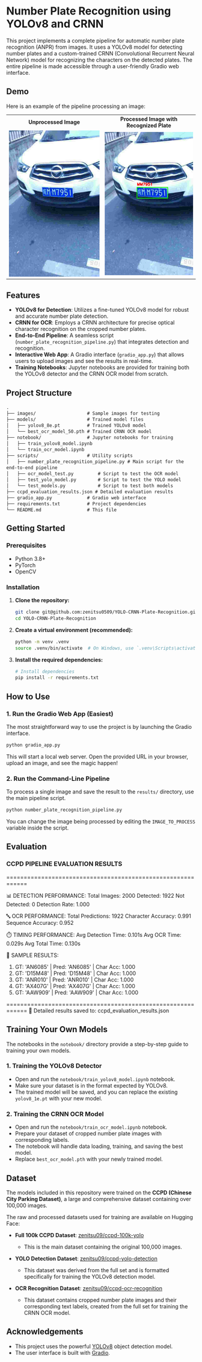 # Number Plate Recognition using YOLOv8 and CRNN

This project implements a complete pipeline for automatic number plate recognition (ANPR) from images. It uses a YOLOv8 model for detecting number plates and a custom-trained CRNN (Convolutional Recurrent Neural Network) model for recognizing the characters on the detected plates. The entire pipeline is made accessible through a user-friendly Gradio web interface.

## Demo

Here is an example of the pipeline processing an image:

<table>
  <tr>
    <td align="center"><b>Unprocessed Image</b></td>
    <td align="center"><b>Processed Image with Recognized Plate</b></td>
  </tr>
  <tr>
    <td><img src="images/image1.jpg" alt="Unprocessed Image" width="400"/></td>
    <td><img src="images/image.webp" alt="Processed Image" width="400"/></td>
  </tr>
</table>

## Features

- **YOLOv8 for Detection**: Utilizes a fine-tuned YOLOv8 model for robust and accurate number plate detection.
- **CRNN for OCR**: Employs a CRNN architecture for precise optical character recognition on the cropped number plates.
- **End-to-End Pipeline**: A seamless script (`number_plate_recognition_pipeline.py`) that integrates detection and recognition.
- **Interactive Web App**: A Gradio interface (`gradio_app.py`) that allows users to upload images and see the results in real-time.
- **Training Notebooks**: Jupyter notebooks are provided for training both the YOLOv8 detector and the CRNN OCR model from scratch.

## Project Structure

```
.
├── images/                   # Sample images for testing
├── models/                   # Trained model files
│   ├── yolov8_8e.pt          # Trained YOLOv8 model
│   └── best_ocr_model_50.pth # Trained CRNN OCR model
├── notebook/                 # Jupyter notebooks for training
│   ├── train_yolov8_model.ipynb
│   └── train_ocr_model.ipynb
├── scripts/                  # Utility scripts
│   ├── number_plate_recognition_pipeline.py # Main script for the end-to-end pipeline
│   ├── ocr_model_test.py         # Script to test the OCR model
│   ├── test_yolo_model.py        # Script to test the YOLO model
│   └── test_models.py            # Script to test both models
├── ccpd_evaluation_results.json # Detailed evaluation results
├── gradio_app.py             # Gradio web interface
├── requirements.txt          # Project dependencies
└── README.md                 # This file
```

## Getting Started

### Prerequisites

- Python 3.8+
- PyTorch
- OpenCV

### Installation

1.  **Clone the repository:**
    ```bash
    git clone git@github.com:zenitsu0509/YOLO-CRNN-Plate-Recognition.git
    cd YOLO-CRNN-Plate-Recognition
    ```

2.  **Create a virtual environment (recommended):**
    ```bash
    python -m venv .venv
    source .venv/bin/activate  # On Windows, use `.venv\Scripts\activate`
    ```

3.  **Install the required dependencies:**
    ```bash
    # Install dependencies
    pip install -r requirements.txt
    ```

## How to Use

### 1. Run the Gradio Web App (Easiest)

The most straightforward way to use the project is by launching the Gradio interface.

```bash
python gradio_app.py
```

This will start a local web server. Open the provided URL in your browser, upload an image, and see the magic happen!

### 2. Run the Command-Line Pipeline

To process a single image and save the result to the `results/` directory, use the main pipeline script.

```bash
python number_plate_recognition_pipeline.py
```

You can change the image being processed by editing the `IMAGE_TO_PROCESS` variable inside the script.

## Evaluation
### CCPD PIPELINE EVALUATION RESULTS
============================================================

📊 DETECTION PERFORMANCE:
   Total Images: 2000
   Detected: 1922
   Not Detected: 0
   Detection Rate: 1.000

🔤 OCR PERFORMANCE:
   Total Predictions: 1922
   Character Accuracy: 0.991
   Sequence Accuracy: 0.952

⏱️  TIMING PERFORMANCE:
   Avg Detection Time: 0.101s
   Avg OCR Time: 0.029s
   Avg Total Time: 0.130s

📝 SAMPLE RESULTS:
   1. GT: 'AN6085' | Pred: 'AN6085' | Char Acc: 1.000
   2. GT: 'D15M48' | Pred: 'D15M48' | Char Acc: 1.000
   3. GT: 'ANR010' | Pred: 'ANR010' | Char Acc: 1.000
   4. GT: 'AX407G' | Pred: 'AX407G' | Char Acc: 1.000
   5. GT: 'AAW909' | Pred: 'AAW909' | Char Acc: 1.000

============================================================
📄 Detailed results saved to: ccpd_evaluation_results.json

## Training Your Own Models

The notebooks in the `notebook/` directory provide a step-by-step guide to training your own models.

### 1. Training the YOLOv8 Detector

-   Open and run the `notebook/train_yolov8_model.ipynb` notebook.
-   Make sure your dataset is in the format expected by YOLOv8.
-   The trained model will be saved, and you can replace the existing `yolov8_1e.pt` with your new model.

### 2. Training the CRNN OCR Model

-   Open and run the `notebook/train_ocr_model.ipynb` notebook.
-   Prepare your dataset of cropped number plate images with corresponding labels.
-   The notebook will handle data loading, training, and saving the best model.
-   Replace `best_ocr_model.pth` with your newly trained model.

## Dataset

The models included in this repository were trained on the **CCPD (Chinese City Parking Dataset)**, a large and comprehensive dataset containing over 100,000 images.

The raw and processed datasets used for training are available on Hugging Face:

-   **Full 100k CCPD Dataset**: [zenitsu09/ccpd-100k-yolo](https://huggingface.co/datasets/zenitsu09/ccpd-100k-yolo)
    -   This is the main dataset containing the original 100,000 images.

-   **YOLO Detection Dataset**: [zenitsu09/ccpd-yolo-detection](https://huggingface.co/datasets/zenitsu09/ccpd-yolo-detection)
    -   This dataset was derived from the full set and is formatted specifically for training the YOLOv8 detection model.

-   **OCR Recognition Dataset**: [zenitsu09/ccpd-ocr-recognition](https://huggingface.co/datasets/zenitsu09/ccpd-ocr-recognition)
    -   This dataset contains cropped number plate images and their corresponding text labels, created from the full set for training the CRNN OCR model.

## Acknowledgements

- This project uses the powerful [YOLOv8](https://github.com/ultralytics/ultralytics) object detection model.
- The user interface is built with [Gradio](https://www.gradio.app/).
